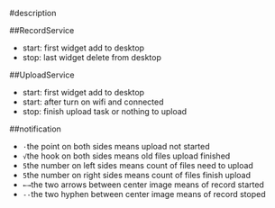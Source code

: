 #description

##RecordService
- start: first widget add to desktop
- stop: last widget delete from desktop

##UploadService
- start: first widget add to desktop
- start: after turn on wifi and connected
- stop: finish upload task or nothing to upload

##notification
- `·`the point on both sides means upload not started
- `√`the hook on both sides means old files upload finished
- `5`the number on left sides means count of files need to upload
- `5`the number on right sides means count of files finish upload
- `←→`the two arrows between center image means of record started
- `--`the two hyphen between center image means of record stoped